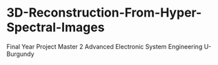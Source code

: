 # 3D-Reconstruction-From-Hyper-Spectral-Images
Final Year Project Master 2 Advanced Electronic System Engineering U-Burgundy
